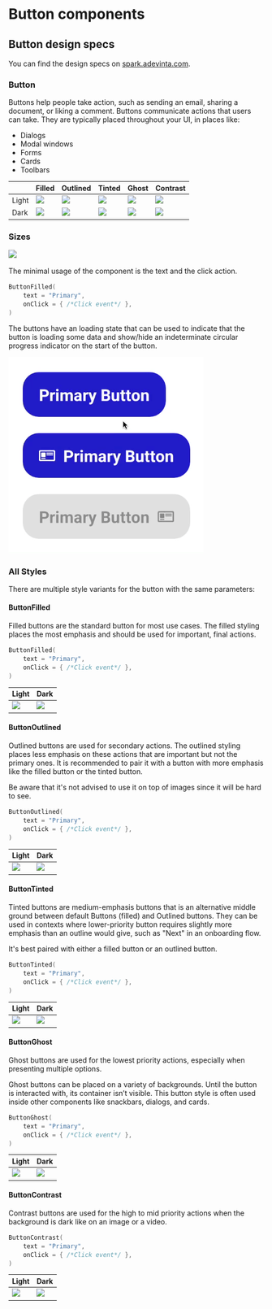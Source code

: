 # Button components

## Button design specs

You can find the design specs
on [spark.adevinta.com](https://spark.adevinta.com/1186e1705/p/34b742-button/b/32e1a2).

### Button

Buttons help people take action, such as sending an email, sharing a document, or liking a comment.
Buttons communicate actions that users can take. They are typically placed throughout your UI, in places like:
- Dialogs
- Modal windows
- Forms
- Cards
- Toolbars

|       | Filled                                                                                                                                                                           | Outlined                                                                                                                                                                           | Tinted                                                                                                                                                                           | Ghost                                                                                                                                                                           | Contrast                                                                                                                                                                           |
|-------|----------------------------------------------------------------------------------------------------------------------------------------------------------------------------------|------------------------------------------------------------------------------------------------------------------------------------------------------------------------------------|----------------------------------------------------------------------------------------------------------------------------------------------------------------------------------|---------------------------------------------------------------------------------------------------------------------------------------------------------------------------------|------------------------------------------------------------------------------------------------------------------------------------------------------------------------------------|
| Light | ![](../../../../../../../../../spark-screenshot-testing/src/test/snapshots/images/com.adevinta.spark_PreviewScreenshotTests_preview_tests_buttons_buttonfilledintents_light.png) | ![](../../../../../../../../../spark-screenshot-testing/src/test/snapshots/images/com.adevinta.spark_PreviewScreenshotTests_preview_tests_buttons_buttonoutlinedintents_light.png) | ![](../../../../../../../../../spark-screenshot-testing/src/test/snapshots/images/com.adevinta.spark_PreviewScreenshotTests_preview_tests_buttons_buttontintedintents_light.png) | ![](../../../../../../../../../spark-screenshot-testing/src/test/snapshots/images/com.adevinta.spark_PreviewScreenshotTests_preview_tests_buttons_buttonghostintents_light.png) | ![](../../../../../../../../../spark-screenshot-testing/src/test/snapshots/images/com.adevinta.spark_PreviewScreenshotTests_preview_tests_buttons_buttoncontrastintents_light.png) |
| Dark  | ![](../../../../../../../../../spark-screenshot-testing/src/test/snapshots/images/com.adevinta.spark_PreviewScreenshotTests_preview_tests_buttons_buttonfilledintents_dark.png)  | ![](../../../../../../../../../spark-screenshot-testing/src/test/snapshots/images/com.adevinta.spark_PreviewScreenshotTests_preview_tests_buttons_buttonoutlinedintents_dark.png)  | ![](../../../../../../../../../spark-screenshot-testing/src/test/snapshots/images/com.adevinta.spark_PreviewScreenshotTests_preview_tests_buttons_buttontintedintents_dark.png)  | ![](../../../../../../../../../spark-screenshot-testing/src/test/snapshots/images/com.adevinta.spark_PreviewScreenshotTests_preview_tests_buttons_buttonghostintents_dark.png)  | ![](../../../../../../../../../spark-screenshot-testing/src/test/snapshots/images/com.adevinta.spark_PreviewScreenshotTests_preview_tests_buttons_buttoncontrastintents_dark.png)  |

### Sizes

![](../../../../../../../../../spark-screenshot-testing/src/test/snapshots/images/com.adevinta.spark_PreviewScreenshotTests_preview_tests_buttons_buttonsizes_light.png)

The minimal usage of the component is the text and the click action.

```kotlin
ButtonFilled(
    text = "Primary",
    onClick = { /*Click event*/ },
)
```

The buttons have an loading state that can be used to indicate that the button is loading some
data and show/hide an indeterminate circular progress indicator on the start of the button.

![](../../../../../../../../../art/components/button/loading-button.gif)

### All Styles

There are multiple style variants for the button with the same parameters:

#### ButtonFilled

Filled buttons are the standard button for most use cases. The filled styling places the most
emphasis and should be used for important, final actions.

```kotlin
ButtonFilled(
    text = "Primary",
    onClick = { /*Click event*/ },
)
```

| Light                                                                                                                                                                      | Dark                                                                                                                                                                      |
|----------------------------------------------------------------------------------------------------------------------------------------------------------------------------|---------------------------------------------------------------------------------------------------------------------------------------------------------------------------|
| ![](../../../../../../../../../spark-screenshot-testing/src/test/snapshots/images//com.adevinta.spark_PreviewScreenshotTests_preview_tests_buttons_buttonfilled_light.png) | ![](../../../../../../../../../spark-screenshot-testing/src/test/snapshots/images//com.adevinta.spark_PreviewScreenshotTests_preview_tests_buttons_buttonfilled_dark.png) |

#### ButtonOutlined

Outlined buttons are used for secondary actions. The outlined styling places less emphasis on these
actions that are important but not the primary ones.
It is recommended to pair it with a button with more emphasis like the filled button or the tinted
button.

Be aware that it's not advised to use it on top of images since it will be hard to see.

```kotlin
ButtonOutlined(
    text = "Primary",
    onClick = { /*Click event*/ },
)
```

| Light                                                                                                                                                                        | Dark                                                                                                                                                                        |
|------------------------------------------------------------------------------------------------------------------------------------------------------------------------------|-----------------------------------------------------------------------------------------------------------------------------------------------------------------------------|
| ![](../../../../../../../../../spark-screenshot-testing/src/test/snapshots/images//com.adevinta.spark_PreviewScreenshotTests_preview_tests_buttons_buttonoutlined_light.png) | ![](../../../../../../../../../spark-screenshot-testing/src/test/snapshots/images//com.adevinta.spark_PreviewScreenshotTests_preview_tests_buttons_buttonoutlined_dark.png) |

#### ButtonTinted

Tinted buttons are medium-emphasis buttons that is an alternative middle ground between
default Buttons (filled) and Outlined buttons. They can be used in contexts where lower-priority
button requires slightly more emphasis than an outline would give, such as "Next" in an onboarding
flow.

It's best paired with either a filled button or an outlined button.

```kotlin
ButtonTinted(
    text = "Primary",
    onClick = { /*Click event*/ },
)
```

| Light                                                                                                                                                                      | Dark                                                                                                                                                                      |
|----------------------------------------------------------------------------------------------------------------------------------------------------------------------------|---------------------------------------------------------------------------------------------------------------------------------------------------------------------------|
| ![](../../../../../../../../../spark-screenshot-testing/src/test/snapshots/images//com.adevinta.spark_PreviewScreenshotTests_preview_tests_buttons_buttontinted_light.png) | ![](../../../../../../../../../spark-screenshot-testing/src/test/snapshots/images//com.adevinta.spark_PreviewScreenshotTests_preview_tests_buttons_buttontinted_dark.png) |

#### ButtonGhost

Ghost buttons are used for the lowest priority actions, especially when presenting multiple options.

Ghost buttons can be placed on a variety of backgrounds. Until the button is interacted with, its
container isn’t visible.
This button style is often used inside other components like snackbars, dialogs, and cards.

```kotlin
ButtonGhost(
    text = "Primary",
    onClick = { /*Click event*/ },
)
```

| Light                                                                                                                                                                     | Dark                                                                                                                                                                     |
|---------------------------------------------------------------------------------------------------------------------------------------------------------------------------|--------------------------------------------------------------------------------------------------------------------------------------------------------------------------|
| ![](../../../../../../../../../spark-screenshot-testing/src/test/snapshots/images//com.adevinta.spark_PreviewScreenshotTests_preview_tests_buttons_buttonghost_light.png) | ![](../../../../../../../../../spark-screenshot-testing/src/test/snapshots/images//com.adevinta.spark_PreviewScreenshotTests_preview_tests_buttons_buttonghost_dark.png) |

#### ButtonContrast

Contrast buttons are used for the high to mid priority actions when the background is dark like on
an image or a video.

```kotlin
ButtonContrast(
    text = "Primary",
    onClick = { /*Click event*/ },
)
```

| Light                                                                                                                                                                        | Dark                                                                                                                                                                        |
|------------------------------------------------------------------------------------------------------------------------------------------------------------------------------|-----------------------------------------------------------------------------------------------------------------------------------------------------------------------------|
| ![](../../../../../../../../../spark-screenshot-testing/src/test/snapshots/images//com.adevinta.spark_PreviewScreenshotTests_preview_tests_buttons_buttoncontrast_light.png) | ![](../../../../../../../../../spark-screenshot-testing/src/test/snapshots/images//com.adevinta.spark_PreviewScreenshotTests_preview_tests_buttons_buttoncontrast_dark.png) |

